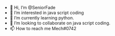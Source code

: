 - 👋 Hi, I’m @SeniorFade
- 👀 I’m interested in java script coding
- 🌱 I’m currently learning python.
- 💞️ I’m looking to collaborate on java script coding.
- 📫 How to reach me Mech#0742

<!---
SeniorFade/SeniorFade is a ✨ special ✨ repository because its `README.md` (this file) appears on your GitHub profile.
You can click the Preview link to take a look at your changes.
--->
